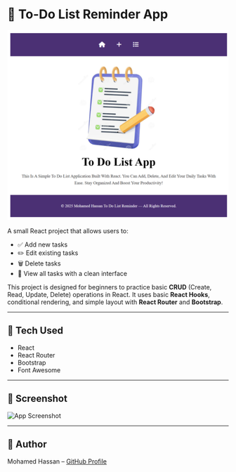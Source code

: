 # 📝 To-Do List Reminder App

![Preview](./public/profile.png)

A small React project that allows users to:

- ✅ Add new tasks  
- ✏️ Edit existing tasks  
- 🗑️ Delete tasks  
- 🔎 View all tasks with a clean interface

This project is designed for beginners to practice basic **CRUD** (Create, Read, Update, Delete) operations in React. It uses basic **React Hooks**, conditional rendering, and simple layout with **React Router** and **Bootstrap**.

---

## 🚀 Tech Used

- React  
- React Router  
- Bootstrap  
- Font Awesome

---

## 📸 Screenshot

![App Screenshot](./public/preview.png)

---

## 🧠 Author

Mohamed Hassan – [GitHub Profile](https://github.com/mhamedhassan109)
